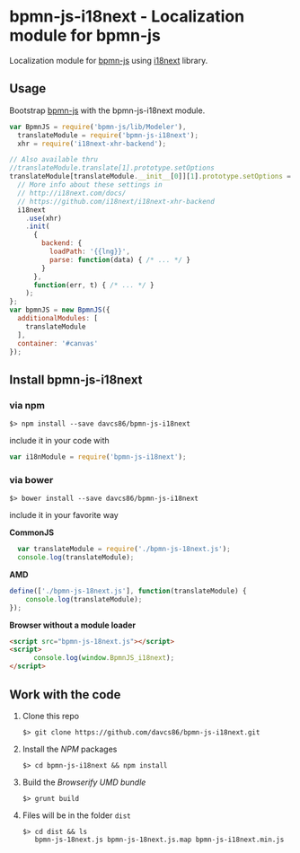 # bpmn-js-i18next - Localization module for bpmn-js

Localization module for [bpmn-js](https://github.com/bpmn-io/bpmn-js) using [i18next](https://github.com/i18next/i18next) library.

## Usage

Bootstrap [bpmn-js](https://github.com/bpmn-io/bpmn-js) with the bpmn-js-i18next module.

```js
var BpmnJS = require('bpmn-js/lib/Modeler'),
  translateModule = require('bpmn-js-i18next');
  xhr = require('i18next-xhr-backend');

// Also available thru
//translateModule.translate[1].prototype.setOptions
translateModule[translateModule.__init__[0]][1].prototype.setOptions = function(i18next) {
  // More info about these settings in
  // http://i18next.com/docs/
  // https://github.com/i18next/i18next-xhr-backend
  i18next
    .use(xhr)
    .init(
      {
        backend: {
          loadPath: '{{lng}}',
          parse: function(data) { /* ... */ }
        }
      },
      function(err, t) { /* ... */ }
    );
};
var bpmnJS = new BpmnJS({
  additionalModules: [
    translateModule
  ],
  container: '#canvas'
});
```

## Install bpmn-js-i18next

### via npm

```shell
$> npm install --save davcs86/bpmn-js-i18next
```

include it in your code with

```js
var i18nModule = require('bpmn-js-i18next');
```

### via bower

```shell
$> bower install --save davcs86/bpmn-js-i18next
```

include it in your favorite way

  **CommonJS**
    
  ```js
    var translateModule = require('./bpmn-js-18next.js');
    console.log(translateModule);
  ```
  
  **AMD**
  
  ```js
  define(['./bpmn-js-18next.js'], function(translateModule) {
      console.log(translateModule);
  });
  ```
  
  **Browser without a module loader**
  
  ```html
  <script src="bpmn-js-18next.js"></script>
  <script>
        console.log(window.BpmnJS_i18next);
  </script>
  ```

## Work with the code

1. Clone this repo

    ```shell
    $> git clone https://github.com/davcs86/bpmn-js-i18next.git
    ```

1. Install the _NPM_ packages

    ```shell
    $> cd bpmn-js-i18next && npm install
    ```

1. Build the _Browserify UMD bundle_

    ```shell
    $> grunt build
    ```

1. Files will be in the folder `dist`

    ```shell
    $> cd dist && ls
       bpmn-js-18next.js bpmn-js-18next.js.map bpmn-js-i18next.min.js
    ```

